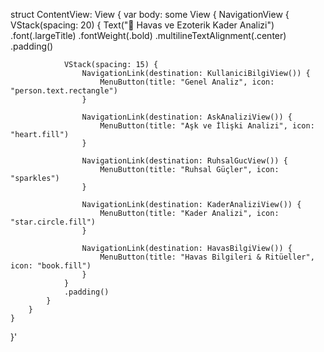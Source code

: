 struct ContentView: View {
    var body: some View {
        NavigationView {
            VStack(spacing: 20) {
                Text("🔮 Havas ve Ezoterik Kader Analizi")
                    .font(.largeTitle)
                    .fontWeight(.bold)
                    .multilineTextAlignment(.center)
                    .padding()
                
                VStack(spacing: 15) {
                    NavigationLink(destination: KullaniciBilgiView()) {
                        MenuButton(title: "Genel Analiz", icon: "person.text.rectangle")
                    }
                    
                    NavigationLink(destination: AskAnaliziView()) {
                        MenuButton(title: "Aşk ve İlişki Analizi", icon: "heart.fill")
                    }
                    
                    NavigationLink(destination: RuhsalGucView()) {
                        MenuButton(title: "Ruhsal Güçler", icon: "sparkles")
                    }
                    
                    NavigationLink(destination: KaderAnaliziView()) {
                        MenuButton(title: "Kader Analizi", icon: "star.circle.fill")
                    }
                    
                    NavigationLink(destination: HavasBilgiView()) {
                        MenuButton(title: "Havas Bilgileri & Ritüeller", icon: "book.fill")
                    }
                }
                .padding()
            }
        }
    }
}'
